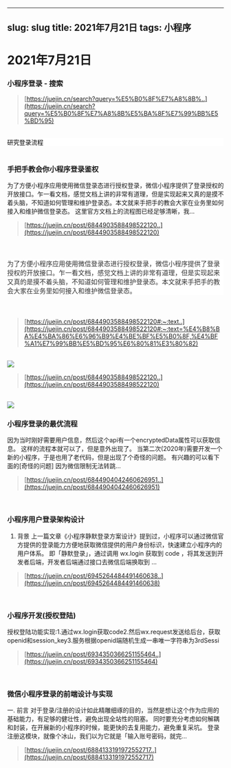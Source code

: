 
---
slug: slug
title: 2021年7月21日
tags: 小程序
---

# 2021年7月21日
### 小程序登录 - 搜索

> [https://juejin.cn/search?query=%E5%B0%8F%E7%A8%8B%..](https://juejin.cn/search?query=%E5%B0%8F%E7%A8%8B%E5%BA%8F%E7%99%BB%E5%BD%95)


<br/>


<div style="font-family: &quot;segoe ui&quot;, system-ui, sans-serif; font-size: 9pt; color: black; background-color: rgb(255, 255, 255);"><span style="font-family: &quot;segoe ui&quot;, &quot;system ui&quot;, sans-serif; font-size: 14px;">​研究登录流程</span><br></div>


<br/>


### 手把手教会你小程序登录鉴权

为了方便小程序应用使用微信登录态进行授权登录，微信小程序提供了登录授权的开放接口。乍一看文档，感觉文档上讲的非常有道理，但是实现起来又真的是摸不着头脑，不知道如何管理和维护登录态。本文就来手把手的教会大家在业务里如何接入和维护微信登录态。 这里官方文档上的流程图已经足够清晰，我…

> [https://juejin.cn/post/6844903588498522120..](https://juejin.cn/post/6844903588498522120)


<br/>


<p style="line-height: inherit; margin-top: 22px; margin-bottom: 22px; color: rgb(51, 51, 51); font-family: -apple-system, system-ui, &quot;Segoe UI&quot;, Roboto, Ubuntu, Cantarell, &quot;Noto Sans&quot;, sans-serif, system-ui, &quot;Helvetica Neue&quot;, &quot;PingFang SC&quot;, &quot;Hiragino Sans GB&quot;, &quot;Microsoft YaHei&quot;, Arial; font-size: 15px; font-style: normal; font-variant-ligatures: normal; font-variant-caps: normal; font-weight: 400; letter-spacing: normal; orphans: 2; text-align: start; text-indent: 0px; text-transform: none; white-space: normal; widows: 2; word-spacing: 0px; -webkit-text-stroke-width: 0px; background-color: rgb(255, 255, 255); text-decoration-thickness: initial; text-decoration-style: initial; text-decoration-color: initial;">为了方便小程序应用使用微信登录态进行授权登录，微信小程序提供了登录授权的开放接口。乍一看文档，感觉文档上讲的非常有道理，但是实现起来又真的是摸不着头脑，不知道如何管理和维护登录态。本文就来手把手的教会大家在业务里如何接入和维护微信登录态。</p><br class="Apple-interchange-newline">

> [https://juejin.cn/post/6844903588498522120#:~:text..](https://juejin.cn/post/6844903588498522120#:~:text=%E4%B8%BA%E4%BA%86%E6%96%B9%E4%BE%BF%E5%B0%8F,%E4%BF%A1%E7%99%BB%E5%BD%95%E6%80%81%E3%80%82)


<br/>


<image src="https://raw.githubusercontent.com/WooodHead/test44/main/images/1905c7ba-a9b8-4937-bdc0-e69da6698882.png">

> [https://juejin.cn/post/6844903588498522120..](https://juejin.cn/post/6844903588498522120)


<br/>


<image src="https://raw.githubusercontent.com/WooodHead/test44/main/images/da3124ae-f829-4caa-a515-4cca6ef25994.png">


<br/>


### 小程序登录的最优流程

因为当时刚好需要用户信息，然后这个api有一个encryptedData属性可以获取信息。 这样的流程本就可以了，但是意外出现了。 当第二次(2020年)需要开发一个新的小程序，于是也用了老代码，但是出现了个奇怪的问题。 有兴趣的可以看下面的[奇怪的问题] 因为微信限制无法转跳…

> [https://juejin.cn/post/6844904042460626951..](https://juejin.cn/post/6844904042460626951)


<br/>


### 小程序用户登录架构设计

1. 背景 上一篇文章《小程序静默登录方案设计》提到过，小程序可以通过微信官方提供的登录能力方便地获取微信提供的用户身份标识，快速建立小程序内的用户体系。 即「静默登录」，通过调用 wx.login 获取到 code ，将其发送到开发者后端，开发者后端通过接口去微信后端换取到 …

> [https://juejin.cn/post/6945264484491460638..](https://juejin.cn/post/6945264484491460638)


<br/>


### 小程序开发(授权登陆)

授权登陆功能实现:1.通过wx.login获取code2.然后wx.request发送给后台，获取openid和session_key3.服务根据openid端随机生成一串唯一字符串为3rdSessi

> [https://juejin.cn/post/6934350366251155464..](https://juejin.cn/post/6934350366251155464)


<br/>


### 微信小程序登录的前端设计与实现

一. 前言 对于登录/注册的设计如此精雕细琢的目的，当然是想让这个作为应用的基础能力，有足够的健壮性，避免出现全站性的阻塞。 同时要充分考虑如何解耦和封装，在开展新的小程序的时候，能更快的去复用能力，避免重复采坑。 登录注册这模块，就像个冰山，我们以为它就是「输入账号密码，就完…

> [https://juejin.cn/post/6884133191972552717..](https://juejin.cn/post/6884133191972552717)